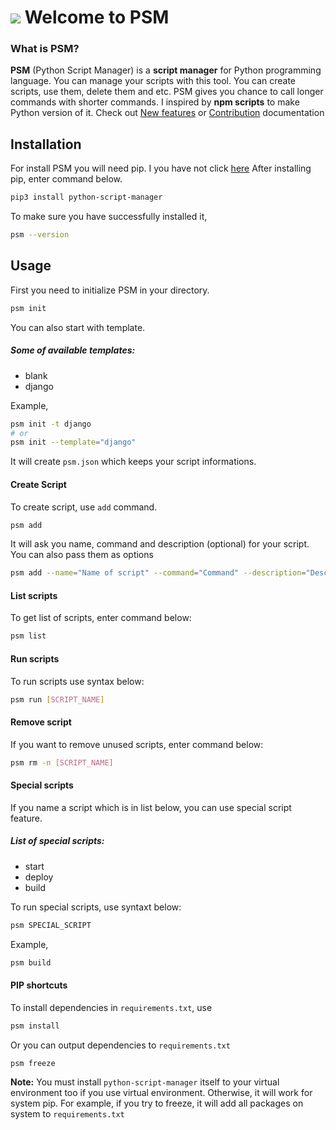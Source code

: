 # <img src="assets/psm.svg"/> Welcome to PSM 
### What is PSM?
<b>PSM</b> (Python Script Manager) is a <b>script manager</b> for Python programming language. You can manage your scripts with this tool. You can create scripts, use them, delete them and etc. PSM gives you chance to call longer commands with shorter commands. I inspired by <b>npm scripts</b> to make Python version of it.
Check out <a href="FEATURES.html">New features</a> or <a href="CONTRIBUTION.html">Contribution</a> documentation

## Installation
For install PSM you will need pip. I you have not click <a href="https://pip.pypa.io/en/stable/">here</a>
After installing pip, enter command below.
```bash
pip3 install python-script-manager
```
To make sure you have successfully installed it,
```bash
psm --version
```

## Usage
First you need to initialize PSM in your directory.
```bash
psm init
```
You can also start with template.
##### Some of available templates:
- blank
- django

Example,
```bash
psm init -t django
# or
psm init --template="django"
```
It will create `psm.json` which keeps your script informations.

#### Create Script
To create script, use `add` command.
```bash
psm add
```
It will ask you name, command and description (optional) for your script.
You can also pass them as options
```bash
psm add --name="Name of script" --command="Command" --description="Description for script (optional)"
```

#### List scripts
To get list of scripts, enter command below:
```bash
psm list
```

#### Run scripts
To run scripts use syntax below:
```bash
psm run [SCRIPT_NAME]
```

#### Remove script
If you want to remove unused scripts, enter command below:
```bash
psm rm -n [SCRIPT_NAME]
```

#### Special scripts
If you name a script which is in list below, you can use special script feature.

##### List of special scripts:
- start
- deploy
- build

To run special scripts, use syntaxt below:
```bash
psm SPECIAL_SCRIPT
```
Example,
```bash
psm build
```

#### PIP shortcuts
To install dependencies in `requirements.txt`, use
```bash
psm install
```
Or you can output dependencies to `requirements.txt`
```bash
psm freeze
```
<b>Note:</b>
You must install `python-script-manager` itself to your virtual environment too if you use virtual environment. Otherwise, it will work for system pip. For example, if you try to freeze, it will add all packages on system to `requirements.txt`